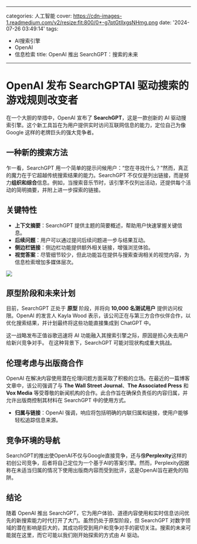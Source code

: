 
---
categories: 人工智能
cover: https://cdn-images-1.readmedium.com/v2/resize:fit:800/0*-g7ptGtIlxgsNHmg.png
date: '2024-07-26 03:49:14'
tags:
  - AI搜索引擎
  - OpenAI
  - 信息检索
title: OpenAI 推出 SearchGPT：搜索的未来

---


# OpenAI 发布 SearchGPTAI 驱动搜索的游戏规则改变者

在一个大胆的举措中，OpenAI 宣布了 **SearchGPT**，这是一款创新的 AI 驱动搜索引擎。这个新工具旨在为用户提供实时访问互联网信息的能力，定位自己为像 Google 这样的老牌巨头的强大竞争者。

## 一种新的搜索方法

乍一看，SearchGPT 用一个简单的提示问候用户：“您在寻找什么？”然而，真正的魔力在于它超越传统搜索结果的能力。SearchGPT 不仅仅是列出链接，而是努力**组织和综合**信息。例如，当搜索音乐节时，该引擎不仅列出活动，还提供每个活动的简明摘要，并附上进一步探索的链接。

## 关键特性

* **上下文摘要**：SearchGPT 提供主题的简要概述，帮助用户快速掌握关键信息。
* **后续问题**：用户可以通过提问后续问题进一步与结果互动。
* **侧边栏链接**：侧边栏功能提供额外相关链接，增强浏览体验。
* **视觉答案**：尽管细节较少，但此功能旨在提供与搜索查询相关的视觉内容，为信息检索增加多媒体层次。

![](https://cdn-images-1.readmedium.com/v2/resize:fit:800/0*KSoq1bCUSlsnrTXM.png)

## 原型阶段和未来计划

目前，SearchGPT 正处于 **原型** 阶段，并将向 **10,000 名测试用户** 提供访问权限。OpenAI 的发言人 Kayla Wood 表示，该公司正在与第三方合作伙伴合作，以优化搜索结果，并计划最终将这些功能直接集成到 ChatGPT 中。

这一战略发布正值谷歌迅速将 AI 功能融入其搜索引擎之际，原因是担心失去用户给新兴竞争对手。 在这种背景下，SearchGPT 可能对现状构成重大挑战。

## 伦理考虑与出版商合作

OpenAI 在解决内容使用潜在伦理问题方面采取了积极的立场。在最近的一篇博客文章中，该公司强调了与 **The Wall Street Journal**、**The Associated Press** 和 **Vox Media** 等受尊敬的新闻机构的合作。此合作旨在确保负责任的内容归属，并允许出版商控制其材料在 SearchGPT 中的使用方式。

* **归属与链接**：OpenAI 强调，响应将包括明确的内联归属和链接，使用户能够轻松追踪信息来源。

## 竞争环境的导航

SearchGPT的推出使OpenAI不仅与Google直接竞争，还与像**Perplexity**这样的初创公司竞争，后者将自己定位为一个基于AI的答案引擎。然而，Perplexity因据称在未适当归属的情况下使用出版商内容而受到批评，这是OpenAI旨在避免的陷阱。

## 结论

随着 OpenAI 推出 SearchGPT，它为用户体验、道德内容使用和实时信息访问优先的新搜索能力时代打开了大门。虽然仍处于原型阶段，但 SearchGPT 对数字领域的潜在影响是巨大的，其成功将受到用户和竞争对手的密切关注。搜索的未来可能就在这里，而它可能以我们刚开始探索的方式由 AI 驱动。
